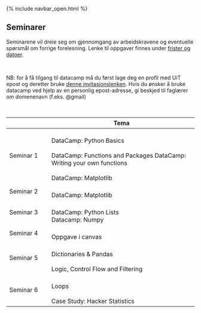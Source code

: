 {% include navbar_open.html %}
## Seminarer

<p>Seminarene vil dreie seg om gjennomgang av arbeidskravene og eventuelle spørsmål om forrige forelesning. Lenke til oppgaver finnes under <a href='https://uit-sok-1003-h22.github.io/frister.html'>frister og datoer</a>. </p><br>		

<p> NB: for å få tilgang til datacamp må du først lage deg en profil med UiT epost og deretter bruke <a href='https://www.datacamp.com/groups/shared_links/17dc8405ae39e6e7f7f3e9015d5fc91ae856be617820c92eff6838afcbb8af0e'> denne invitasjonslenken<a/>. Hvis du ønsker å bruke datacamp ved hjelp av en personlig epost-adresse, gi beskjed til faglærer om domenenavn (f.eks. @gmail) </p> <br> 


| <img width=120/>|  Tema <img width=500/>                      | 
|-----------------|------------------------------| 
|Seminar 1        |<br>DataCamp: Python Basics</br>   <br> DataCamp: Functions and Packages </b> DataCamp: Writing your own functions <br> </b> <br>DataCamp: Matplotlib </b>|
|Seminar 2        |<br>DataCamp: Matplotlib	 </br>      | 
|Seminar 3        |<br> DataCamp: Python Lists </b> <br> Datacamp: Numpy </b>     | 
|Seminar 4        |<br> Oppgave i canvas </b>       |
|Seminar 5        |<br> Dictionaries & Pandas </br> <br>Logic, Control Flow and Filtering </b>        |
|Seminar 6        |<br> Loops</br> <br> Case Study: Hacker Statistics </b>        | 

